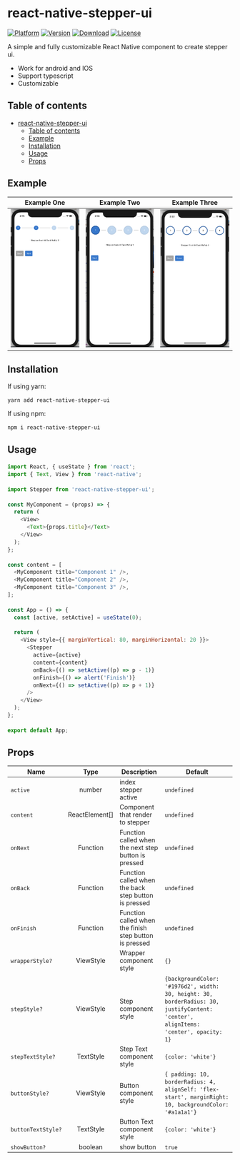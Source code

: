 # react-native-stepper-ui

[![Platform](https://img.shields.io/badge/platform-react--native-lightgrey.svg)](http://facebook.github.io/react-native/)
[![Version](http://img.shields.io/npm/v/react-native-stepper-ui.svg)](https://www.npmjs.com/package/react-native-stepper-ui)
[![Download](http://img.shields.io/npm/dm/react-native-stepper-ui.svg)](https://www.npmjs.com/package/react-native-stepper-ui)
[![License](https://img.shields.io/badge/license-MIT-blue.svg)](https://raw.github.com/danilrafiqi/react-native-stepper-ui/master/LICENSE)

A simple and fully customizable React Native component to create stepper ui.

- Work for android and IOS
- Support typescript
- Customizable

## Table of contents

- [react-native-stepper-ui](#react-native-stepper-ui)
  - [Table of contents](#table-of-contents)
  - [Example](#example)
  - [Installation](#installation)
  - [Usage](#usage)
  - [Props](#props)

## Example

|                Example One                |                Example Two                |               Example Three               |
| :---------------------------------------: | :---------------------------------------: | :---------------------------------------: |
| ![](assets/react-native-stepper-ui-1.png) | ![](assets/react-native-stepper-ui-2.png) | ![](assets/react-native-stepper-ui-3.png) |

## Installation

If using yarn:

```
yarn add react-native-stepper-ui
```

If using npm:

```
npm i react-native-stepper-ui
```

## Usage

```javascript
import React, { useState } from 'react';
import { Text, View } from 'react-native';

import Stepper from 'react-native-stepper-ui';

const MyComponent = (props) => {
  return (
    <View>
      <Text>{props.title}</Text>
    </View>
  );
};

const content = [
  <MyComponent title="Component 1" />,
  <MyComponent title="Component 2" />,
  <MyComponent title="Component 3" />,
];

const App = () => {
  const [active, setActive] = useState(0);

  return (
    <View style={{ marginVertical: 80, marginHorizontal: 20 }}>
      <Stepper
        active={active}
        content={content}
        onBack={() => setActive((p) => p - 1)}
        onFinish={() => alert('Finish')}
        onNext={() => setActive((p) => p + 1)}
      />
    </View>
  );
};

export default App;
```

## Props

| Name               |      Type      | Description                                            | Default                                                                                                                             |
| ------------------ | :------------: | ------------------------------------------------------ | ----------------------------------------------------------------------------------------------------------------------------------- |
| `active`           |     number     | index stepper active                                   | `undefined`                                                                                                                         |
| `content`          | ReactElement[] | Component that render to stepper                       | `undefined`                                                                                                                         |
| `onNext`           |    Function    | Function called when the next step button is pressed   | `undefined`                                                                                                                         |
| `onBack`           |    Function    | Function called when the back step button is pressed   | `undefined`                                                                                                                         |
| `onFinish`         |    Function    | Function called when the finish step button is pressed | `undefined`                                                                                                                         |
| `wrapperStyle?`    |   ViewStyle    | Wrapper component style                                | `{}`                                                                                                                                |
| `stepStyle?`       |   ViewStyle    | Step component style                                   | `{backgroundColor: '#1976d2', width: 30, height: 30, borderRadius: 30, justifyContent: 'center', alignItems: 'center', opacity: 1}` |
| `stepTextStyle?`   |   TextStyle    | Step Text component style                              | `{color: 'white'}`                                                                                                                  |
| `buttonStyle?`     |   ViewStyle    | Button component style                                 | `{ padding: 10, borderRadius: 4, alignSelf: 'flex-start', marginRight: 10, backgroundColor: '#a1a1a1'}`                             |
| `buttonTextStyle?` |   TextStyle    | Button Text component style                            | `{color: 'white'}`                                                                                                                  |
| `showButton?`      |    boolean     | show button                                            | `true`                                                                                                                              |
